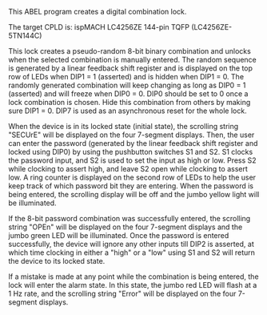 This ABEL program creates a digital combination lock.

The target CPLD is: ispMACH LC4256ZE 144-pin TQFP (LC4256ZE-5TN144C)

This lock creates a pseudo-random 8-bit binary combination and unlocks when the selected combination is manually entered.
The random sequence is generated by a linear feedback shift register and is displayed on the top row of LEDs when DIP1 = 1 (asserted) and is hidden when DIP1 = 0.
The randomly generated combination will keep changing as long as DIP0 = 1 (asserted) and will freeze when DIP0 = 0. DIP0 should be set to 0 once a lock combination is chosen.
Hide this combination from others by making sure DIP1 = 0.
DIP7 is used as an asynchronous reset for the whole lock.

When the device is in its locked state (initial state), the scrolling string "SECUrE" will be displayed on the four 7-segment displays.
Then, the user can enter the password (generated by the linear feedback shift register and locked using DIP0) by using the pushbutton switches S1 and S2.
S1 clocks the password input, and S2 is used to set the input as high or low. Press S2 while clocking to assert high, and leave S2 open while clocking to assert low.
A ring counter is displayed on the second row of LEDs to help the user keep track of which password bit they are entering. When the password is being entered, the scrolling display will be off and the jumbo yellow light will be illuminated.

If the 8-bit password combination was successfully entered, the scrolling string "OPEn" will be displayed on the four 7-segment displays and the jumbo green LED will be illuminated.
Once the password is entered successfully, the device will ignore any other inputs till DIP2 is asserted, at which time clocking in either a "high" or a "low" using S1 and S2 will return the device to its locked state.

If a mistake is made at any point while the combination is being entered, the lock will enter the alarm state. In this state, the jumbo red LED will flash at a 1 Hz rate, and the scrolling string "Error" will be displayed on the four 7-segment displays.

